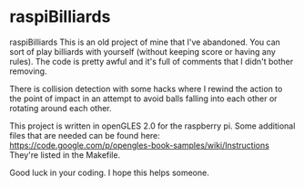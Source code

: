 # raspiBilliards
raspiBilliards
This is an old project of mine that I've abandoned.  You can sort of play billiards with yourself (without keeping score or having any rules).  The code is pretty awful and it's full of comments that I didn't bother removing.

There is collision detection with some hacks where I rewind the action to the point of impact in an attempt to avoid balls falling into each other or rotating around each other.

This project is written in openGLES 2.0 for the raspberry pi.  Some additional files that are needed can be found here:
https://code.google.com/p/opengles-book-samples/wiki/Instructions
They're listed in the Makefile.

Good luck in your coding.  I hope this helps someone.
